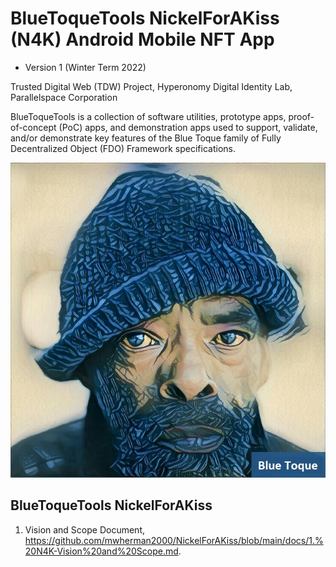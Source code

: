 ﻿# BlueToqueTools NickelForAKiss (N4K) Android Mobile NFT App 
- Version 1 (Winter Term 2022)

Trusted Digital Web (TDW) Project, Hyperonomy Digital Identity Lab, Parallelspace Corporation

BlueToqueTools is a collection of software utilities, prototype apps, proof-of-concept (PoC) apps, and demonstration apps used
to support, validate, and/or demonstrate key features of
the Blue Toque family of Fully Decentralized Object (FDO) Framework specifications.

![Blue Toque](images/bluetoquelogo2.jpg)

## BlueToqueTools NickelForAKiss

1. Vision and Scope Document, https://github.com/mwherman2000/NickelForAKiss/blob/main/docs/1.%20N4K-Vision%20and%20Scope.md.